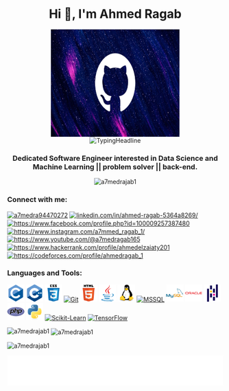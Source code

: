 <h1 align="center">Hi 👋, I'm Ahmed Ragab</h1>

<div align=center>
          <img alt="gif" align="center" src="https://github.com/A7medrajab1/A7medrajab1/blob/main/git.jpg" width=300 height=250/>
    </div>

<div align="center">
<img src="https://readme-typing-svg.herokuapp.com?font=Roboto&duration=3000&color=FF5733&center=true&vCenter=true&width=600&height=50&lines=Hi+there+I'm+Ahmed+Ragab+%F0%9F%91%8B;Machine+Learning+Enthusiast;Data+Science+Explorer;Python+Coder" alt="TypingHeadline" />
</div>
<h3 align="center">Dedicated Software Engineer interested in Data Science and Machine Learning || problem solver || back-end.</h3>

<p align="center"> <img src="https://komarev.com/ghpvc/?username=a7medrajab1&label=Profile%20views&color=0e75b6&style=flat" alt="a7medrajab1" /> </p>



<h3 align="left">Connect with me:</h3>
<p align="left">
<a href="https://twitter.com/a7medra94470272" target="blank"><img align="center" src="https://raw.githubusercontent.com/rahuldkjain/github-profile-readme-generator/master/src/images/icons/Social/twitter.svg" alt="a7medra94470272" height="30" width="40" /></a>
<a href="https://www.linkedin.com/in/ahmed-ragab-5364a8269/" target="blank"><img align="center" src="https://raw.githubusercontent.com/rahuldkjain/github-profile-readme-generator/master/src/images/icons/Social/linked-in-alt.svg" alt="linkedin.com/in/ahmed-ragab-5364a8269/" height="30" width="40" /></a>
<a href="https://www.facebook.com/profile.php?id=100009257387480" target="blank"><img align="center" src="https://raw.githubusercontent.com/rahuldkjain/github-profile-readme-generator/master/src/images/icons/Social/facebook.svg" alt="https://www.facebook.com/profile.php?id=100009257387480" height="30" width="40" /></a>
<a href="https://www.instagram.com/a7mmed_ragab_1/" target="blank"><img align="center" src="https://raw.githubusercontent.com/rahuldkjain/github-profile-readme-generator/master/src/images/icons/Social/instagram.svg" alt="https://www.instagram.com/a7mmed_ragab_1/" height="30" width="40" /></a>
<a href="https://www.youtube.com/@a7medragab165" target="blank"><img align="center" src="https://raw.githubusercontent.com/rahuldkjain/github-profile-readme-generator/master/src/images/icons/Social/youtube.svg" alt="https://www.youtube.com/@a7medragab165" height="30" width="40" /></a>
<a href="https://www.hackerrank.com/profile/ahmedelzaiaty201" target="blank"><img align="center" src="https://raw.githubusercontent.com/rahuldkjain/github-profile-readme-generator/master/src/images/icons/Social/hackerrank.svg" alt="https://www.hackerrank.com/profile/ahmedelzaiaty201" height="30" width="40" /></a>
<a href="https://codeforces.com/profile/AhmedRagab_1" target="blank"><img align="center" src="https://raw.githubusercontent.com/rahuldkjain/github-profile-readme-generator/master/src/images/icons/Social/codeforces.svg" alt="https://codeforces.com/profile/ahmedragab_1" height="30" width="40" /></a>
</p>

<h3 align="left">Languages and Tools:</h3>
<p align="left"> 
    <a href="https://www.cprogramming.com/" target="_blank"><img src="https://raw.githubusercontent.com/devicons/devicon/master/icons/c/c-original.svg" alt="C" width="40" height="40"/></a>
    <a href="https://www.w3schools.com/cpp/" target="_blank"><img src="https://raw.githubusercontent.com/devicons/devicon/master/icons/cplusplus/cplusplus-original.svg" alt="C++" width="40" height="40"/></a>
    <a href="https://www.w3schools.com/css/" target="_blank"><img src="https://raw.githubusercontent.com/devicons/devicon/master/icons/css3/css3-original-wordmark.svg" alt="CSS3" width="40" height="40"/></a>
    <a href="https://git-scm.com/" target="_blank"><img src="https://www.vectorlogo.zone/logos/git-scm/git-scm-icon.svg" alt="Git" width="40" height="40"/></a>
    <a href="https://www.w3.org/html/" target="_blank"><img src="https://raw.githubusercontent.com/devicons/devicon/master/icons/html5/html5-original-wordmark.svg" alt="HTML5" width="40" height="40"/></a>
    <a href="https://www.java.com" target="_blank"><img src="https://raw.githubusercontent.com/devicons/devicon/master/icons/java/java-original.svg" alt="Java" width="40" height="40"/></a>
    <a href="https://www.linux.org/" target="_blank"><img src="https://raw.githubusercontent.com/devicons/devicon/master/icons/linux/linux-original.svg" alt="Linux" width="40" height="40"/></a>
    <a href="https://www.microsoft.com/en-us/sql-server" target="_blank"><img src="https://www.svgrepo.com/show/303229/microsoft-sql-server-logo.svg" alt="MSSQL" width="40" height="40"/></a>
    <a href="https://www.mysql.com/" target="_blank"><img src="https://raw.githubusercontent.com/devicons/devicon/master/icons/mysql/mysql-original-wordmark.svg" alt="MySQL" width="40" height="40"/></a>
    <a href="https://www.oracle.com/" target="_blank"><img src="https://raw.githubusercontent.com/devicons/devicon/master/icons/oracle/oracle-original.svg" alt="Oracle" width="40" height="40"/></a>
    <a href="https://pandas.pydata.org/" target="_blank"><img src="https://raw.githubusercontent.com/devicons/devicon/2ae2a900d2f041da66e950e4d48052658d850630/icons/pandas/pandas-original.svg" alt="Pandas" width="40" height="40"/></a>
    <a href="https://www.php.net" target="_blank"><img src="https://raw.githubusercontent.com/devicons/devicon/master/icons/php/php-original.svg" alt="PHP" width="40" height="40"/></a>
    <a href="https://www.python.org" target="_blank"><img src="https://raw.githubusercontent.com/devicons/devicon/master/icons/python/python-original.svg" alt="Python" width="40" height="40"/></a>
    <a href="https://scikit-learn.org/" target="_blank"><img src="https://upload.wikimedia.org/wikipedia/commons/0/05/Scikit_learn_logo_small.svg" alt="Scikit-Learn" width="40" height="40"/></a>
    <a href="https://www.tensorflow.org" target="_blank"><img src="https://www.vectorlogo.zone/logos/tensorflow/tensorflow-icon.svg" alt="TensorFlow" width="40" height="40"/></a>
</p>

<p><img align="left" src="https://github-readme-stats.vercel.app/api/top-langs?username=a7medrajab1&show_icons=true&locale=en&layout=compact" alt="a7medrajab1" /></p>

<p>&nbsp;<img align="center" src="https://github-readme-stats.vercel.app/api?username=a7medrajab1&show_icons=true&locale=en" alt="a7medrajab1" /></p>

<p><img align="center" src="https://github-readme-streak-stats.herokuapp.com/?user=a7medrajab1&" alt="a7medrajab1" /></p>

<div align="center">
    <img alt="Thanks" height="70" width="100%" src="https://github.com/A7medrajab1/A7medrajab1/blob/main/Ahmed.svg" />
</div>
